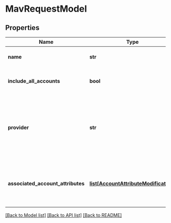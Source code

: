 # MavRequestModel

## Properties
Name | Type | Description | Notes
------------ | ------------- | ------------- | -------------
**name** | **str** | The account&#39;s name. | [optional] 
**include_all_accounts** | **bool** | If true, the MAV includes all accounts. | [optional] 
**provider** | **str** | The cloud provider associated with the cloud account.  This property cannot be updated. | [optional] 
**associated_account_attributes** | [**list[AccountAttributeModification]**](AccountAttributeModification.md) | Associated account attributes. This property supports: resetting. | [optional] 

[[Back to Model list]](../README.md#documentation-for-models) [[Back to API list]](../README.md#documentation-for-api-endpoints) [[Back to README]](../README.md)


